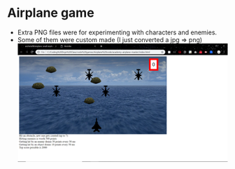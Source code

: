 # Airplane game
- Extra PNG files were for experimenting with characters and enemies.
- Some of them were custom made (I just converted a jpg => png)
![Photo of game](./game.png)